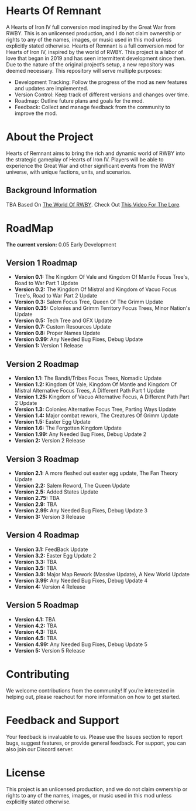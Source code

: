 # Hearts Of Remnant
A Hearts of Iron IV full conversion mod inspired by the Great War from RWBY. This is an unlicensed production, and I do not claim ownership or rights to any of the names, images, or music used in this mod unless explicitly stated otherwise.
Hearts of Remnant is a full conversion mod for Hearts of Iron IV, inspired by the world of RWBY. This project is a labor of love that began in 2019 and has seen intermittent development since then. Due to the nature of the original project’s setup, a new repository was deemed necessary. This repository will serve multiple purposes:
- Development Tracking: Follow the progress of the mod as new features and updates are implemented.
- Version Control: Keep track of different versions and changes over time.
- Roadmap: Outline future plans and goals for the mod.
- Feedback: Collect and manage feedback from the community to improve the mod.
# About the Project
Hearts of Remnant aims to bring the rich and dynamic world of RWBY into the strategic gameplay of Hearts of Iron IV. Players will be able to experience the Great War and other significant events from the RWBY universe, with unique factions, units, and scenarios.
## Background Information
TBA
Based On [The World Of RWBY](https://rwby.fandom.com/wiki/RWBY_Wiki).
Check Out [This Video For The Lore](https://www.youtube.com/watch?v=_zJpipFv4iQ).
# RoadMap
**The current version:** 0.05 Early Development
## **Version 1 Roadmap**
- **Version 0.1:** The Kingdom Of Vale and Kingdom Of Mantle Focus Tree's, Road to War Part 1 Update
- **Version 0.2:** The Kingdom Of Mistral and Kingdom of Vacuo Focus Tree's, Road to War Part 2 Update
- **Version 0.3:** Salem Focus Tree, Queen Of The Grimm Update
- **Version 0.35:** Colonies and Grimm Territory Focus Trees, Minor Nation's Update
- **Version 0.5:** Tech Tree and GFX Update
- **Version 0.7:** Custom Resources Update
- **Version 0.8:** Proper Names Update
- **Version 0.99:** Any Needed Bug Fixes, Debug Update
- **Version 1:** Version 1 Release
## **Version 2 Roadmap**
- **Version 1.1:** The Bandit/Tribes Focus Trees, Nomadic Update
- **Version 1.2:** Kingdom Of Vale, Kingdom Of Mantle and Kingdom Of Mistral Alternative Focus Trees, A Different Path Part 1 Update 
- **Version 1.25:** Kingdom of Vacuo Alternative Focus, A Different Path Part 2 Update 
- **Version 1.3:** Colonies Alternative Focus Tree, Parting Ways Update
- **Version 1.4:** Major combat rework, The Creatures Of Grimm Update
- **Version 1.5:** Easter Egg Update
- **Version 1.6:** The Forgotten Kingdom Update
- **Version 1.99:** Any Needed Bug Fixes, Debug Update 2
- **Version 2:** Version 2 Release
## **Version 3 Roadmap**
- **Version 2.1:** A more fleshed out easter egg update, The Fan Theory Update
- **Version 2.2:** Salem Reword, The Queen Update
- **Version 2.5:** Added States Update 
- **Version 2.75:** TBA
- **Version 2.9:** TBA
- **Version 2.99:** Any Needed Bug Fixes, Debug Update 3
- **Version 3:** Version 3 Release
## **Version 4 Roadmap**
- **Version 3.1:** FeedBack Update
- **Version 3.2:** Easter Egg Update 2
- **Version 3.3:** TBA
- **Version 3.5:** TBA
- **Version 3.9:** Major Map Rework (Massive Update), A New World Update
- **Version 3.99:** Any Needed Bug Fixes, Debug Update 4
- **Version 4:** Version 4 Release
## **Version 5 Roadmap**
- **Version 4.1:** TBA
- **Version 4.2:** TBA
- **Version 4.3:** TBA
- **Version 4.5:** TBA
- **Version 4.99:** Any Needed Bug Fixes, Debug Update 5
- **Version 5:** Version 5 Release
# Contributing
We welcome contributions from the community! If you’re interested in helping out, please reachout for more information on how to get started.
# Feedback and Support
Your feedback is invaluable to us. Please use the Issues section to report bugs, suggest features, or provide general feedback. For support, you can also join our Discord server.
# License
This project is an unlicensed production, and we do not claim ownership or rights to any of the names, images, or music used in this mod unless explicitly stated otherwise.
